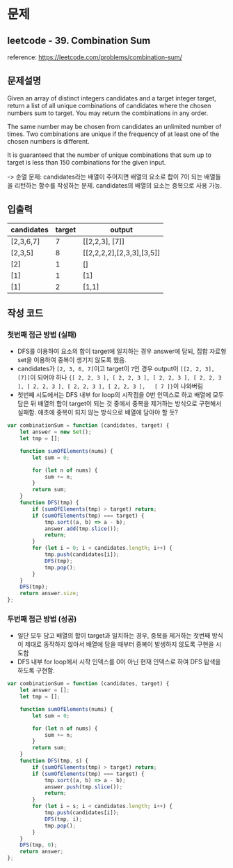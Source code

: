 # 문제

## leetcode - 39. Combination Sum

reference: https://leetcode.com/problems/combination-sum/

## 문제설명

Given an array of distinct integers candidates and a target integer target, return a list of all unique combinations of candidates where the chosen numbers sum to target. You may return the combinations in any order.

The same number may be chosen from candidates an unlimited number of times. Two combinations are unique if the frequency of at least one of the chosen numbers is different.

It is guaranteed that the number of unique combinations that sum up to target is less than 150 combinations for the given input.

-> 순열 문제: candidates라는 배열이 주어지면 배열의 요소로 합이 7이 되는 배열들을 리턴하는 함수를 작성하는 문제. candidates의 배열의 요소는 중복으로 사용 가능.

## 입출력

|candidates|target|output|
|----|----|----|
|[2,3,6,7]|7|[[2,2,3], [7]]|
|[2,3,5]|8|[[2,2,2,2],[2,3,3],[3,5]]|
|[2]|1|[]|
|[1]|1|[1]|
|[1]|2|[1,1]|


## 작성 코드

### 첫번째 접근 방법 (실패)

- DFS를 이용하여 요소의 합이 target에 일치하는 경우 answer에 담되, 집합 자료형 set을 이용하여 중복이 생기지 않도록 했음.
- candidates가 `[2, 3, 6, 7]`이고 target이 `7`인 경우 output이 `[[2, 2, 3], [7]]`이 되어야 하나 `{[ 2, 2, 3 ], [ 2, 2, 3 ], [ 2, 2, 3 ], [ 2, 2, 3 ], [ 2, 2, 3 ], [ 2, 2, 3 ], [ 2, 2, 3 ],   [ 7 ]}`이 나와버림
- 첫번째 시도에서는 DFS 내부 for loop의 시작점을 0번 인덱스로 하고 배열에 모두 담은 뒤 배열의 합이 target이 되는 것 중에서 중복을 제거하는 방식으로 구현해서 실패함. 애초에 중복이 되지 않는 방식으로 배열에 담아야 할 듯?

```js
var combinationSum = function (candidates, target) {
	let answer = new Set();
	let tmp = [];

	function sumOfElements(nums) {
		let sum = 0;

		for (let n of nums) {
			sum += n;
		}
		return sum;
	}
	function DFS(tmp) {
		if (sumOfElements(tmp) > target) return;
		if (sumOfElements(tmp) === target) {
			tmp.sort((a, b) => a - b);
			answer.add(tmp.slice());
			return;
		}
		for (let i = 0; i < candidates.length; i++) {
			tmp.push(candidates[i]);
			DFS(tmp);
			tmp.pop();
		}
	}
	DFS(tmp);
	return answer.size;
};
```

### 두번째 접근 방법 (성공)

- 일단 모두 담고 배열의 합이 target과 일치하는 경우, 중복을 제거하는 첫번째 방식이 제대로 동작하지 않아서 배열에 담을 때부터 중복이 발생하지 않도록 구현을 시도함
- DFS 내부 for loop에서 시작 인덱스를 0이 아닌 현재 인덱스로 하여 DFS 탐색을 하도록 구현함.

```js
var combinationSum = function (candidates, target) {
	let answer = [];
	let tmp = [];

	function sumOfElements(nums) {
		let sum = 0;

		for (let n of nums) {
			sum += n;
		}
		return sum;
	}
	function DFS(tmp, s) {
		if (sumOfElements(tmp) > target) return;
		if (sumOfElements(tmp) === target) {
			tmp.sort((a, b) => a - b);
			answer.push(tmp.slice());
			return;
		}
		for (let i = s; i < candidates.length; i++) {
			tmp.push(candidates[i]);
			DFS(tmp, i);
			tmp.pop();
		}
	}
	DFS(tmp, 0);
	return answer;
};
```